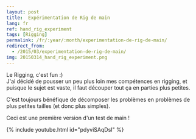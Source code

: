 ```yaml
---
layout: post
title:  Expérimentation de Rig de main
lang: fr
ref: hand_rig_experiment
tags: [Rigging]
permalink: /fr/:year/:month/experimentation-de-rig-de-main/
redirect_from:
  - /2015/03/experimentation-de-rig-de-main/
img: 20150314_hand_rig_experiment.png
---
```



Le Rigging, c'est fun :)  
J'ai décidé de pousser un peu plus loin mes compétences en rigging, et puisque le sujet est vaste, il faut découper tout ça en parties plus petites.  

C'est toujours bénéfique de décomposer les problèmes en problèmes de plus petites tailles (et donc plus simples).

Ceci est une première version d'un test de main !

{% include youtube.html id="pdyviSAqDsI" %}
